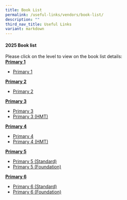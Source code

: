 ```yaml
---
title: Book List
permalink: /useful-links/vendors/book-list/
description: ""
third_nav_title: Useful Links
variant: markdown
---
```

#### 2025 Book list

Please click on the level to view on the book list details:&nbsp;  
<b><u>Primary 1</u></b><br>
* <a href="/files/Useful%20Link/2025%20Booklist/2025_P1.pdf">Primary 1</a>

<b><u>Primary 2</u></b><br>
* <a href="/files/Useful%20Link/2025%20Booklist/2025_P2.pdf">Primary 2</a>

<b><u>Primary 3</u></b><br>
* <a href="/files/Useful%20Link/2025%20Booklist/2025_P3.pdf">Primary 3</a>
*  <a href="/files/Useful%20Link/2025%20Booklist/2025_P3_HMT.pdf">Primary 3 (HMT)</a>

<b><u>Primary 4</u></b><br>
* <a href="/files/Useful%20Link/2025%20Booklist/2025_P4.pdf">Primary 4</a>
* <a href="/files/Useful%20Link/2025%20Booklist/2025_P4_HMT.pdf">Primary 4 (HMT)</a>

<b><u>Primary 5</u></b><br>
* <a href="/files/Useful%20Link/2025%20Booklist/2025_P5_Std.pdf">Primary 5 (Standard)</a>
*  <a href="/files/Useful%20Link/2025%20Booklist/2025_P5_Foundation.pdf">Primary 5 (Foundation)</a>

<b><u>Primary 6</u></b><br>
* <a href="/files/Useful%20Link/2025%20Booklist/2025_P6_Std.pdf">Primary 6 (Standard)</a>
*  <a href="/files/Useful%20Link/2025%20Booklist/2025_P6_foundation.pdf">Primary 6 (Foundation)</a>